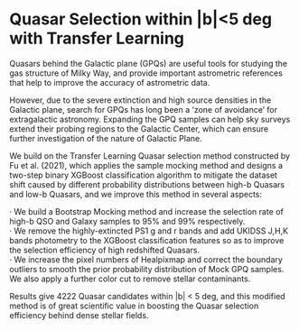 # Quasar Selection within |b|&lt;5 deg with Transfer Learning

Quasars behind the Galactic plane (GPQs) are useful tools for studying the gas structure of Milky Way, and provide important astrometric references that help to improve the accuracy of astrometric data.   
  
However, due to the severe extinction and high source densities in the Galactic plane, search for GPQs has long been a ‘zone of avoidance’ for extragalactic astronomy. Expanding the GPQ samples can help sky surveys extend their probing regions to the Galactic Center, which can ensure further investigation of the nature of Galactic Plane.   
  
We build on the Transfer Learning Quasar selection method constructed by Fu et al. (2021), which applies the sample mocking method and designs a two-step binary XGBoost classification algorithm to mitigate the dataset shift caused by different probability distributions between high-b Quasars and low-b Quasars, and we improve this method in several aspects: 
  
· We build a Bootstrap Mocking method and increase the selection rate of high-b QSO and Galaxy samples to 95% and 99% respectively.   
· We remove the highly-extincted PS1 g and r bands and add UKIDSS J,H,K bands photometry to the XGBoost classification features so as to improve the selection efficiency of high redshifted Quasars.   
· We increase the pixel numbers of Healpixmap and correct the boundary outliers to smooth the prior probability distribution of Mock GPQ samples. We also apply a further color cut to remove stellar contaminants. 
  
Results give 4222 Quasar candidates within |b| < 5 deg, and this modified method is of great scientific value in boosting the Quasar selection efficiency behind dense stellar fields.
